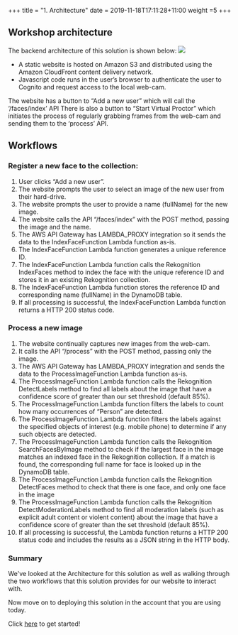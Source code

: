 +++
title = "1. Architecture"
date = 2019-11-18T17:11:28+11:00
weight =5
+++

## Workshop architecture

The backend architecture of this solution is shown below:
![](/images/virtual-proctor/architecture/architecture_diagram.png)

- A static website is hosted on Amazon S3 and distributed using the Amazon CloudFront content delivery network.
- Javascript code runs in the user’s browser to authenticate the user to Cognito and request access to the local web-cam.

The website has a button to “Add a new user” which will call the ‘/faces/index’ API
There is also a button to “Start Virtual Proctor” which initiates the process of regularly grabbing frames from the web-cam and sending them to the ‘process’ API. 

## Workflows
### Register a new face to the collection:
1.	User clicks “Add a new user”.
2.	The website prompts the user to select an image of the new user from their hard-drive.
3.	The website prompts the user to provide a name (fullName) for the new image.
4.	The website calls the API “/faces/index” with the POST method, passing the image and the name.
5.	The AWS API Gateway has LAMBDA_PROXY integration so it sends the data to the IndexFaceFunction Lambda function as-is.
6.	The IndexFaceFunction Lambda function generates a unique reference ID.
7.	The IndexFaceFunction Lambda function calls the Rekognition IndexFaces method to index the face with the unique reference ID and stores it in an existing Rekognition collection.
8.	The IndexFaceFunction Lambda function stores the reference ID and corresponding name (fullName) in the DynamoDB table.
9.	If all processing is successful, the IndexFaceFunction Lambda function returns a HTTP 200 status code.

### Process a new image
1.	The website continually captures new images from the web-cam.
2.	It calls the API “/process” with the POST method, passing only the image.
3.	The AWS API Gateway has LAMBDA_PROXY integration and sends the data to the ProcessImageFunction Lambda function as-is.
4.	The ProcessImageFunction Lambda function calls the Rekognition DetectLabels method to find all labels about the image that have a confidence score of greater than our set threshold (default 85%).
5.	The ProcessImageFunction Lambda function filters the labels to count how many occurrences of “Person” are detected.
6.	The ProcessImageFunction Lambda function filters the labels against the specified objects of interest (e.g. mobile phone) to determine if any such objects are detected.
7.	The ProcessImageFunction Lambda function calls the Rekognition SearchFacesByImage method to check if the largest face in the image matches an indexed face in the Rekognition collection. If a match is found, the corresponding full name for face is looked up in the DynamoDB table.
8.	The ProcessImageFunction Lambda function calls the Rekognition DetectFaces method to check that there is one face, and only one face in the image
9.	The ProcessImageFunction Lambda function calls the Rekognition DetectModerationLabels method to find all moderation labels (such as explicit adult content or violent content) about the image that have a confidence score of greater than the set threshold (default 85%).
10.	If all processing is successful, the Lambda function returns a HTTP 200 status code and includes the results as a JSON string in the HTTP body.

### Summary
We've looked at the Architecture for this solution as well as walking through the two workflows that this solution provides for our website to interact with.

Now move on to deploying this solution in the account that you are using today.

Click [here](../solution_deployment/) to get started!